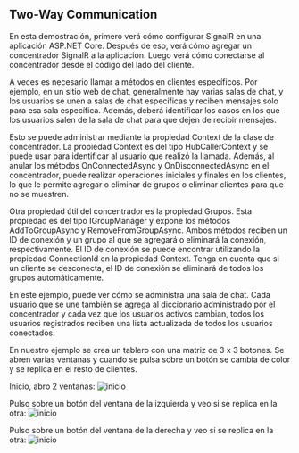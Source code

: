 ## Two-Way Communication

En esta demostración, primero verá cómo configurar SignalR en una aplicación ASP.NET Core. Después de eso, verá cómo agregar un concentrador SignalR a la aplicación. Luego verá cómo conectarse al concentrador desde el código del lado del cliente.

A veces es necesario llamar a métodos en clientes específicos. Por ejemplo, en un sitio web de chat, generalmente hay varias salas de chat, y los usuarios se unen a salas de chat específicas y reciben mensajes solo para esa sala específica. Además, deberá identificar los casos en los que los usuarios salen de la sala de chat para que dejen de recibir mensajes.

Esto se puede administrar mediante la propiedad Context de la clase de concentrador. La propiedad Context es del tipo HubCallerContext y se puede usar para identificar al usuario que realizó la llamada. Además, al anular los métodos OnConnectedAsync y OnDisconnectedAsync en el concentrador, puede realizar operaciones iniciales y finales en los clientes, lo que le permite agregar o eliminar de grupos o eliminar clientes para que no se muestren.

Otra propiedad útil del concentrador es la propiedad Grupos. Esta propiedad es del tipo IGroupManager y expone los métodos AddToGroupAsync y RemoveFromGroupAsync. Ambos métodos reciben un ID de conexión y un grupo al que se agregará o eliminará la conexión, respectivamente. El ID de conexión se puede encontrar utilizando la propiedad ConnectionId en la propiedad Context. Tenga en cuenta que si un cliente se desconecta, el ID de conexión se eliminará de todos los grupos automáticamente.

En este ejemplo, puede ver cómo se administra una sala de chat. Cada usuario que se une también se agrega al diccionario administrado por el concentrador y cada vez que los usuarios activos cambian, todos los usuarios registrados reciben una lista actualizada de todos los usuarios conectados.


En nuestro ejemplo se crea un tablero con una matriz de 3 x 3 botones. Se abren varias ventanas y cuando se pulsa sobre un botón se cambia de color y se replica en el resto de clientes.

Inicio, abro 2 ventanas:
![inicio](https://github.com/JuanjoSalva/Two-Way-Communication/blob/master/SignalRExample/img/inicio.PNG)

Pulso sobre un botón del ventana de la izquierda y veo si se replica en la otra:
![inicio](https://github.com/JuanjoSalva/Two-Way-Communication/blob/master/SignalRExample/img/pulso_izq.PNG)

Pulso sobre un botón del ventana de la derecha y veo si se replica en la otra:
![inicio](https://github.com/JuanjoSalva/Two-Way-Communication/blob/master/SignalRExample/img/pulso_drch.PNG)
